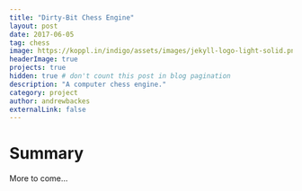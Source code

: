 ```yaml
---
title: "Dirty-Bit Chess Engine"
layout: post
date: 2017-06-05
tag: chess
image: https://koppl.in/indigo/assets/images/jekyll-logo-light-solid.png
headerImage: true
projects: true
hidden: true # don't count this post in blog pagination
description: "A computer chess engine."
category: project
author: andrewbackes
externalLink: false
---
```


# Summary

More to come...
